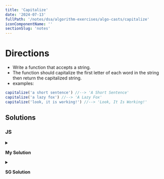 ```yaml
---
title: 'Capitalize'
date: '2024-07-13'
fullPath: '/notes/dsa/algorithm-exercises/algo-casts/capitalize'
iconComponentName: ''
sectionSlug: 'notes'
---
```


# Directions

- Write a function that accepts a string.
- The function should capitalize the first letter of each word in the string then return the capitalized string.
- examples:
```js
capitalize('a short sentence') //--> 'A Short Sentence'
capitalize('a lazy fox') //--> 'A Lazy Fox'
capitalize('look, it is working!') //--> 'Look, It Is Working!'
```

## Solutions

### JS

<details>

<summary>

**My Solution**

</summary>

```javascript
function capitalize(str) {
    return str.replace(/(^\w|\s+\w)/g, (match) => match.toUpperCase());
}

```

</details>

<details>

<summary>

**SG Solution**

</summary>

```javascript
function capitalize(str) {
    let result = str[0].toUpperCase();

    for (let i = 1; i < str.length; i++) {
        if (str[i - 1] === ' ') {
            result += str[i].toUpperCase();
        } else {
            result += str[i];
        }
    }

    return result;
}
```

</details>
